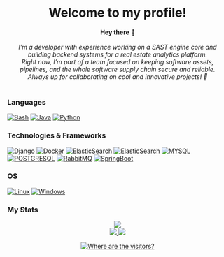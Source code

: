 <h1 align="center">Welcome to my profile!</h1>

<p align="center">
    <b>Hey there 👋</b><br><br>
    <i>I’m a developer with experience working on a SAST engine core and building backend systems for a real estate analytics platform.
<br>
Right now, I’m part of a team focused on keeping software assets, pipelines, and the whole software supply chain secure and reliable.
<br>
Always up for collaborating on cool and innovative projects! 🚀<br>
</i><br>
</p>

### Languages

[![Bash](https://img.shields.io/badge/bash-black?style=for-the-badge&logo=gnu-bash&logoColor=white)](https://github.com/Garcel)
[![Java](https://img.shields.io/badge/java-black?style=for-the-badge&logo=openjdk)](https://github.com/Garcel)
[![Python](https://img.shields.io/badge/python-black?style=for-the-badge&logo=python)](https://github.com/Garcel)

### Technologies & Frameworks

[![Django](https://img.shields.io/badge/django-black?style=for-the-badge&logo=django)](https://github.com/Garcel)
[![Docker](https://img.shields.io/badge/docker-black?style=for-the-badge&logo=docker)](https://hub.docker.com/u/Garcel)
[![ElasticSearch](https://img.shields.io/badge/Elastic_Search-black?style=for-the-badge&logo=elasticsearch)](https://github.com/Garcel)
[![ElasticSearch](https://img.shields.io/badge/kubernetes-black?style=for-the-badge&logo=kubernetes)](https://github.com/Garcel)
[![MYSQL](https://img.shields.io/badge/mysql-black?style=for-the-badge&logo=mysql)](https://github.com/Garcel)
[![POSTGRESQL](https://img.shields.io/badge/postgresql-black?style=for-the-badge&logo=postgresql)](https://github.com/Garcel)
[![RabbitMQ](https://img.shields.io/badge/rabbitmq-black?style=for-the-badge&logo=rabbitmq)](https://github.com/Garcel)
[![SpringBoot](https://img.shields.io/badge/spring-black?style=for-the-badge&logo=spring)](https://github.com/Garcel)

### OS

[![Linux](https://img.shields.io/badge/linux-black?style=for-the-badge&logo=Linux)](https://github.com/Garcel)
[![Windows](https://img.shields.io/badge/Windows-black?style=for-the-badge&logo=Windows)](https://github.com/Garcel)

### My Stats

<div align="center">
  <a href="https://github.com/Garcel">
    <img src="http://github-profile-summary-cards.vercel.app/api/cards/profile-details?username=Garcel&theme=dracula" />
  </a>
  <div >
    <a href="https://github.com/Garcel">
      <img src="http://github-profile-summary-cards.vercel.app/api/cards/stats?username=Garcel&theme=dracula" />
    </a>
    <a href="https://github.com/Garcel">
      <img src="https://github-readme-streak-stats.herokuapp.com/?user=garcel&hide_border=true&card_width=338&theme=dracula" />
    </a>
  </div>
</div>

<p align="center">
  <a href="https://github.com/Garcel">
    <img src="https://komarev.com/ghpvc/?username=Garcel&color=blueviolet&style=flat)"  alt="Where are the visitors?"/>
  </a>
</p>


<!--
**Garcel/Garcel** is a ✨ _special_ ✨ repository because its `README.md` (this file) appears on your GitHub profile.

Here are some ideas to get you started:

- 🔭 I’m currently working on ...
- 🌱 I’m currently learning ...
- 👯 I’m looking to collaborate on ...
- 🤔 I’m looking for help with ...
- 💬 Ask me about ...
- 📫 How to reach me: ...
- 😄 Pronouns: ...
- ⚡ Fun fact: ...
-->
